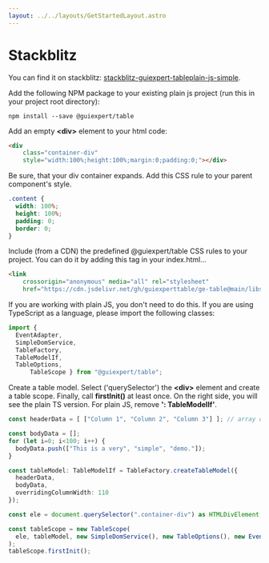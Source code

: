 ```yaml
---
layout: ../../layouts/GetStartedLayout.astro
---
```


# Stackblitz


You can find it on stackblitz:
<a href="https://stackblitz.com/edit/stackblitz-guiexpert-tableplain-js-simple" target="_blank">stackblitz-guiexpert-tableplain-js-simple</a>.


Add the following NPM package to your existing plain js project
(run this in your project root directory):

```shell
npm install --save @guiexpert/table
```


Add an empty <b>&lt;div></b> element to your html code:

```html
<div
    class="container-div"
    style="width:100%;height:100%;margin:0;padding:0;"></div>
```


Be sure, that your div container expands. Add this CSS rule to your parent component's style.

```css
.content {
  width: 100%;
  height: 100%;
  padding: 0;
  border: 0;
}
```


Include (from a CDN) the predefined &#64;guiexpert/table CSS rules to your project. 
You can do it by adding this tag in your index.html...
```html
<link 
    crossorigin="anonymous" media="all" rel="stylesheet" 
    href="https://cdn.jsdelivr.net/gh/guiexperttable/ge-table@main/libs/table/css/main.css" />
```

If you are working with plain JS, you don't need to do this.
If you are using TypeScript as a language, please import the following classes:

```ts
import {
  EventAdapter,
  SimpleDomService,
  TableFactory,
  TableModelIf,
  TableOptions,
      TableScope } from "@guiexpert/table";
```



Create a table model. Select ('querySelector') the <b>&lt;div></b> element and create a table scope.
Finally, call <b>firstInit()</b> at least once.
On the right side, you will see the plain TS version.
For plain JS, remove <b>': TableModelIf'</b>.

```ts
const headerData = [ ["Column 1", "Column 2", "Column 3"] ]; // array of array!

const bodyData = [];
for (let i=0; i<100; i++) {
  bodyData.push(["This is a very", "simple", "demo."]);
}

const tableModel: TableModelIf = TableFactory.createTableModel({
  headerData,
  bodyData,
  overridingColumnWidth: 110
});

const ele = document.querySelector(".container-div") as HTMLDivElement;

const tableScope = new TableScope(
  ele, tableModel, new SimpleDomService(), new TableOptions(), new EventAdapter()
);
tableScope.firstInit();
```


